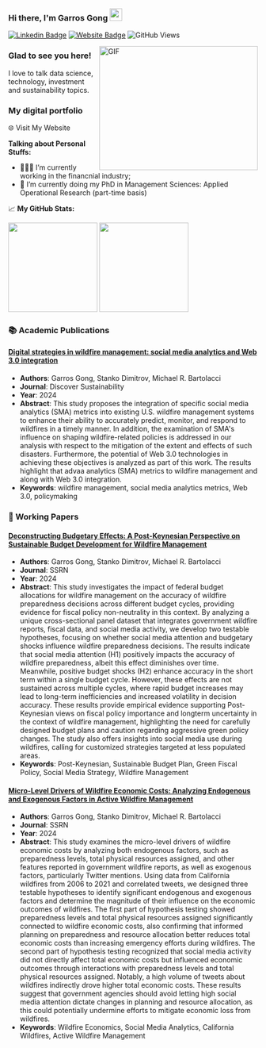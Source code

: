 ### Hi there, I'm Garros Gong</a> <img src="https://media.giphy.com/media/hvRJCLFzcasrR4ia7z/giphy.gif" width="25px">

[![Linkedin Badge](https://img.shields.io/badge/-LinkedIn-0e76a8?style=flat-square&logo=Linkedin&logoColor=white)](https://www.linkedin.com/in/garros-gong)
[![Website Badge](https://img.shields.io/badge/Website-3b5998?style=flat-square&logo=google-chrome&logoColor=white)](https://scholar.google.com/citations?user=uwfuukUAAAAJ&hl)
![GitHub Views](https://komarev.com/ghpvc/?username=garroshubn&color=FAC151)

<img align="right" alt="GIF" src="https://github.com/Gapur/Gapur/blob/master/coding.gif?raw=true" width="320" height="250" />

### Glad to see you here! &nbsp;

I love to talk data science, technology, investment and sustainability topics.

### My digital portfolio

<a href="https://garrosgong.wixsite.com/portfolio" target="_blank" style="text-decoration: none;">
  🌐 Visit My Website
</a>

**Talking about Personal Stuffs:**

- 👨🏻‍💻 I’m currently working in the financnial industry;
- 🚀 I’m currently doing my PhD in Management Sciences: Applied Operational Research (part-time basis)

📈 **My GitHub Stats:**
<p>
  <img height="180em" src="https://github-readme-stats.vercel.app/api?username=garroshub&show_icons=true&hide_border=true&&count_private=true&include_all_commits=true">
  <img height="180em" src="https://github-readme-stats.vercel.app/api/top-langs/?username=garroshub&exclude_repo=KNN-Image-Classification&show_icons=true&hide_border=true&layout=compact&langs_count=8">
</p>

### 📚 Academic Publications

#### [Digital strategies in wildfire management: social media analytics and Web 3.0 integration](https://link.springer.com/article/10.1007/s43621-024-00274-7)
- **Authors**: Garros Gong, Stanko Dimitrov, Michael R. Bartolacci
- **Journal**: Discover Sustainability
- **Year**: 2024
- **Abstract**: This study proposes the integration of specific social media analytics (SMA) metrics into existing U.S. wildfire management systems to enhance their ability to accurately predict, monitor, and respond to wildfires in a timely manner. In addition, the examination of SMA's influence on shaping wildfire-related policies is addressed in our analysis with respect to the mitigation of the extent and effects of such disasters. Furthermore, the potential of Web 3.0 technologies in achieving these objectives is analyzed as part of this work. The results highlight that advaa analytics (SMA) metrics to wildfire management and along with Web 3.0 integration.
- **Keywords**: wildfire management, social media analytics metrics, Web 3.0, policymaking

### 📖 Working Papers

#### [Deconstructing Budgetary Effects: A Post-Keynesian Perspective on Sustainable Budget Development for Wildfire Management](https://papers.ssrn.com/sol3/papers.cfm?abstract_id=4941995)
- **Authors**: Garros Gong, Stanko Dimitrov, Michael R. Bartolacci
- **Journal**: SSRN
- **Year**: 2024
- **Abstract**: This study investigates the impact of federal budget allocations for wildfire management on the accuracy of wildfire preparedness decisions across different budget cycles, providing evidence for fiscal policy non-neutrality in this context. By analyzing a unique cross-sectional panel dataset that integrates government wildfire reports, fiscal data, and social media activity, we develop two testable hypotheses, focusing on whether social media attention and budgetary shocks influence wildfire preparedness decisions. The results indicate that social media attention (H1) positively impacts the accuracy of wildfire preparedness, albeit this effect diminishes over time. Meanwhile, positive budget shocks (H2) enhance accuracy in the short term within a single budget cycle. However, these effects are not sustained across multiple cycles, where rapid budget increases may lead to long-term inefficiencies and increased volatility in decision accuracy. These results provide empirical evidence supporting Post-Keynesian views on fiscal policy importance and longterm uncertainty in the context of wildfire management, highlighting the need for carefully designed budget plans and caution regarding aggressive green policy changes. The study also offers insights into social media use during wildfires, calling for customized strategies targeted at less populated areas.
- **Keywords**: Post-Keynesian, Sustainable Budget Plan, Green Fiscal Policy, Social Media Strategy, Wildfire Management

#### [Micro-Level Drivers of Wildfire Economic Costs: Analyzing Endogenous and Exogenous Factors in Active Wildfire Management](https://papers.ssrn.com/sol3/papers.cfm?abstract_id=4941977)
- **Authors**: Garros Gong, Stanko Dimitrov, Michael R. Bartolacci
- **Journal**: SSRN
- **Year**: 2024
- **Abstract**: This study examines the micro-level drivers of wildfire economic costs by analyzing both endogenous factors, such as preparedness levels, total physical resources assigned, and other features reported in government wildfire reports, as well as exogenous factors, particularly Twitter mentions. Using data from California wildfires from 2006 to 2021 and correlated tweets, we designed three testable hypotheses to identify significant endogenous and exogenous factors and determine the magnitude of their influence on the economic outcomes of wildfires. The first part of hypothesis testing showed preparedness levels and total physical resources assigned significantly connected to wildfire economic costs, also confirming that informed planning on preparedness and resource allocation better reduces total economic costs than increasing emergency efforts during wildfires. The second part of hypothesis testing recognized that social media activity did not directly affect total economic costs but influenced economic outcomes through interactions with preparedness levels and total physical resources assigned. Notably, a high volume of tweets about wildfires indirectly drove higher total economic costs. These results suggest that government agencies should avoid letting high social media attention dictate changes in planning and resource allocation, as this could potentially undermine efforts to mitigate economic loss from wildfires.
- **Keywords**: Wildfire Economics, Social Media Analytics, California Wildfires, Active Wildfire Management
